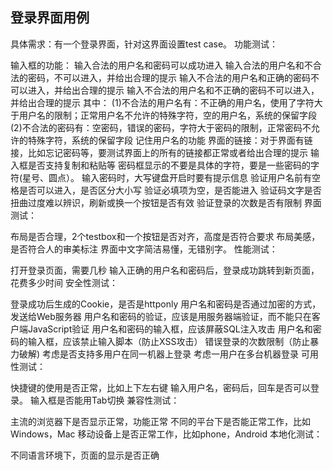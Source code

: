 ## 登录界面用例

具体需求：有一个登录界面，针对这界面设置test case。
功能测试：

输入框的功能：
输入合法的用户名和密码可以成功进入
输入合法的用户名和不合法的密码，不可以进入，并给出合理的提示
输入不合法的用户名和正确的密码不可以进入，并给出合理的提示
输入不合法的用户名和不正确的密码不可以进入，并给出合理的提示
其中：
(1)不合法的用户名有：不正确的用户名，使用了字符大于用户名的限制；正常用户名不允许的特殊字符，空的用户名，系统的保留字段
(2)不合法的密码有：空密码，错误的密码，字符大于密码的限制，正常密码不允许的特殊字符，系统的保留字段
记住用户名的功能
界面的链接：对于界面有链接，比如忘记密码等，要测试界面上的所有的链接都正常或者给出合理的提示
输入框是否支持复制和粘贴等
密码框显示的不要是具体的字符，要是一些密码的字符(星号、圆点）。
输入密码时，大写键盘开启时要有提示信息
验证用户名前有空格是否可以进入，是否区分大小写
验证必填项为空，是否能进入
验证码文字是否扭曲过度难以辨识，刷新或换一个按钮是否有效
验证登录的次数是否有限制
界面测试：

布局是否合理，2个testbox和一个按钮是否对齐，高度是否符合要求
布局美感，是否符合人的审美标注
界面中文字简洁易懂，无错别字。
性能测试：

打开登录页面，需要几秒
输入正确的用户名和密码后，登录成功跳转到新页面，花费多少时间
安全性测试：

登录成功后生成的Cookie，是否是httponly
用户名和密码是否通过加密的方式，发送给Web服务器
用户名和密码的验证，应该是用服务器端验证，而不能只在客户端JavaScript验证
用户名和密码的输入框，应该屏蔽SQL注入攻击
用户名和密码的输入框，应该禁止输入脚本（防止XSS攻击）
错误登录的次数限制（防止暴力破解)
考虑是否支持多用户在同一机器上登录
考虑一用户在多台机器登录
可用性测试：

快捷键的使用是否正常，比如上下左右键
输入用户名，密码后，回车是否可以登录。
输入框是否能用Tab切换
兼容性测试：

主流的浏览器下是否显示正常，功能正常
不同的平台下是否能正常工作，比如Windows，Mac
移动设备上是否正常工作，比如phone，Android
本地化测试：

不同语言环境下，页面的显示是否正确
